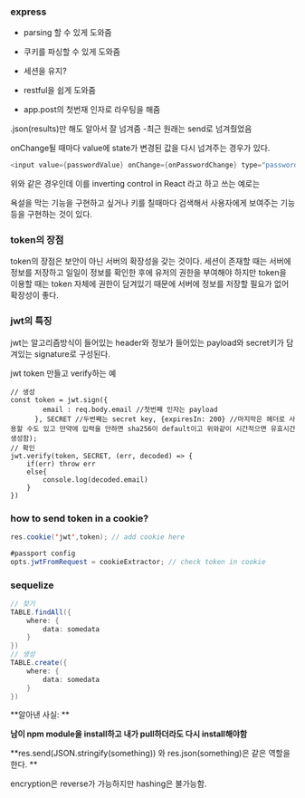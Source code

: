 ### express
- parsing 할 수 있게 도와줌
- 쿠키를 파싱할 수 있게 도와줌
- 세션을 유지?
- restful을 쉽게 도와줌

- app.post의 첫번재 인자로 라우팅을 해줌

.json(results)만 해도 알아서 잘 넘겨줌 -최근 원래는 send로 넘겨줬었음



onChange될 때마다 value에 state가 변경된 값을 다시 넘겨주는 경우가 있다. 

```java	
<input value={passwordValue} onChange={onPasswordChange} type="password"/>
```

위와 같은 경우인데 이를 inverting control in React 라고 하고 쓰는 예로는

욕설을 막는 기능을 구현하고 싶거나 키를 칠때마다 검색해서 사용자에게 보여주는 기능등을 구현하는 것이 있다.



### token의 장점

token의 장점은 보안이 아닌 서버의 확장성을 갖는 것이다. 세션이 존재할 때는 서버에 정보를 저장하고 일일이 정보를 확인한 후에 유저의 권한을 부여해야 하지만 token을 이용할 때는 token 자체에 권한이 담겨있기 때문에 서버에 정보를 저장할 필요가 없어 확장성이 좋다.

### jwt의 특징

jwt는 알고리즘방식이 들어있는 header와 정보가 들어있는 payload와 secret키가 담겨있는 signature로 구성된다.

jwt token 만들고 verify하는 예

```javascrip	
// 생성
const token = jwt.sign({
        email : req.body.email //첫번째 인자는 payload
      }, SECRET //두번째는 secret key, {expiresIn: 200} //마지막은 헤더로 사용할 수도 있고 만약에 입력을 안하면 sha256이 default이고 위와같이 시간적으면 유효시간 생성함);
// 확인
jwt.verify(token, SECRET, (err, decoded) => {
    if(err) throw err
    else{
        console.log(decoded.email)
    }
})
```



### how to send token in a cookie?

```java	
res.cookie('jwt',token); // add cookie here

#passport config
opts.jwtFromRequest = cookieExtractor; // check token in cookie
```



### sequelize

```java	
// 찾기
TABLE.findAll({
    where: {
        data: somedata
    }
})
// 생성
TABLE.create({
    where: {
        data: somedata
    }
})
```



**알아낸 사실: **

**남이 npm module을 install하고 내가 pull하더라도 다시 install해야함**

**res.send(JSON.stringify(something)) 와 res.json(something)은 같은 역할을 한다. **



encryption은 reverse가 가능하지만 hashing은 불가능함.

